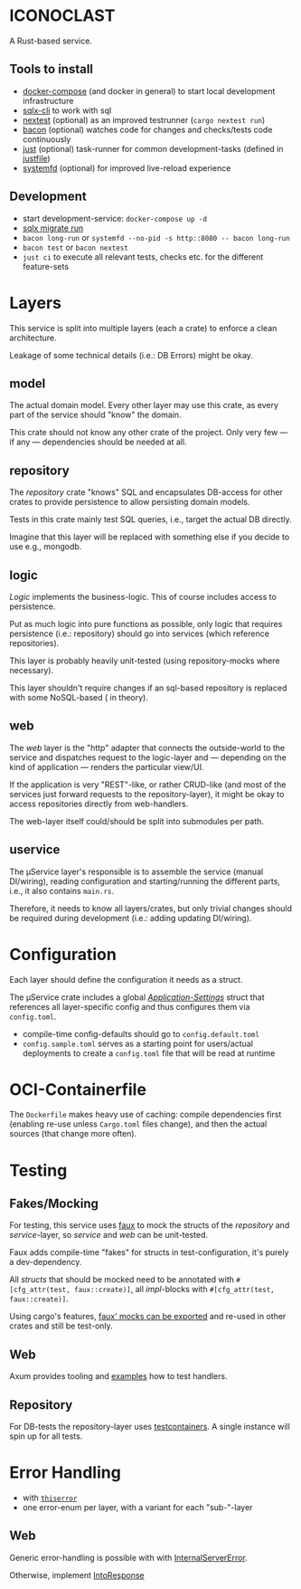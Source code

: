 # ICONOCLAST

A Rust-based service.

## Tools to install

- [docker-compose](https://docs.docker.com/compose/install/) (and docker in general) to start local
  development infrastructure
- [sqlx-cli](https://github.com/launchbadge/sqlx/tree/main/sqlx-cli#sqlx-cli) to work with sql
- [nextest](https://nexte.st/) (optional) as an improved testrunner (`cargo nextest run`)
- [bacon](https://dystroy.org/bacon/) (optional) watches code for changes and checks/tests code
  continuously
- [just](https://just.systems/) (optional) task-runner for common development-tasks (defined
  in [justfile](./justfile))
- [systemfd](https://github.com/mitsuhiko/systemfd) (optional) for improved live-reload experience

## Development

- start development-service: `docker-compose up -d`
- [sqlx migrate run](https://github.com/launchbadge/sqlx/tree/main/sqlx-cli#create-and-run-migrations)
- `bacon long-run` or `systemfd --no-pid -s http::8080 -- bacon long-run`
- `bacon test` or `bacon nextest`
- `just ci` to execute all relevant tests, checks etc. for the different feature-sets

# Layers

This service is split into multiple layers (each a crate) to enforce a clean architecture.

Leakage of some technical details (i.e.: DB Errors) might be okay.

## model

The actual domain model. Every other layer may use this crate, as every part of the service should
"know" the domain.

This crate should not know any other crate of the project. Only very few — if any — dependencies
should be needed at all.

## repository

The *repository* crate "knows" SQL and encapsulates DB-access for other crates to provide
persistence to allow persisting domain models.

Tests in this crate mainly test SQL queries, i.e., target the actual DB directly.

Imagine that this layer will be replaced with something else if you decide to use e.g., mongodb.

## logic

*Logic* implements the business-logic. This of course includes access to persistence.

Put as much logic into pure functions as possible, only logic that requires persistence (i.e.:
repository) should go into services (which reference repositories).

This layer is probably heavily unit-tested (using repository-mocks where necessary).

This layer shouldn't require changes if an sql-based repository is replaced with some NoSQL-based (
in theory).

## web

The *web* layer is the "http" adapter that connects the outside-world to the service and dispatches
request to the logic-layer and — depending on the kind of application — renders the particular
view/UI.

If the application is very "REST"-like, or rather CRUD-like (and most of the services just forward
requests to the
repository-layer), it might be okay to access repositories directly from web-handlers.

The web-layer itself could/should be split into submodules per path.

## uservice

The μService layer's responsible is to assemble the service (manual DI/wiring), reading
configuration and starting/running the different parts, i.e., it also contains `main.rs`.

Therefore, it needs to know all layers/crates, but only trivial changes should be required during
development (i.e.: adding updating DI/wiring).

# Configuration

Each layer should define the configuration it needs as a struct.

The μService crate includes a global [*Application-Settings*](./uservice/src/settings.rs) struct
that references all layer-specific config and thus configures them via `config.toml`.

- compile-time config-defaults should go to `config.default.toml`
- `config.sample.toml` serves as a starting point for users/actual deployments to create a
  `config.toml` file that will be read at runtime

# OCI-Containerfile

The `Dockerfile` makes heavy use of caching: compile dependencies first (enabling re-use unless
`Cargo.toml` files change), and then the actual sources (that change more often).

# Testing

## Fakes/Mocking

For testing, this service uses [faux](https://docs.rs/faux/latest/faux/) to mock the structs of the
*repository* and *service*-layer, so *service* and *web* can be unit-tested.

Faux adds compile-time "fakes" for structs in test-configuration, it's purely a dev-dependency.

All *structs* that should be mocked need to be annotated with `#[cfg_attr(test, faux::create)]`, all *impl*-blocks with
`#[cfg_attr(test, faux::create)]`.

Using cargo's features, [faux\' mocks can be exported](https://nrxus.github.io/faux/guide/exporting-mocks.html) and
re-used in other crates and still be test-only.

## Web

Axum provides tooling
and [examples](https://github.com/tokio-rs/axum/blob/main/examples/testing/src/main.rs) how to test
handlers.

## Repository

For DB-tests the repository-layer
uses [testcontainers](https://docs.rs/testcontainers/latest/testcontainers/index.html). A single
instance will
spin up for all tests.

# Error Handling

- with [`thiserror`](https://docs.rs/thiserror/latest/thiserror/)
- one error-enum per layer, with a variant for each "sub-"-layer

## Web

Generic error-handling is possible with
with [InternalServerError](https://docs.rs/axum-extra/latest/axum_extra/response/struct.InternalServerError.html).

Otherwise,
implement [IntoResponse](https://github.com/tokio-rs/axum/blob/main/examples/error-handling/src/main.rs#L158-L186)